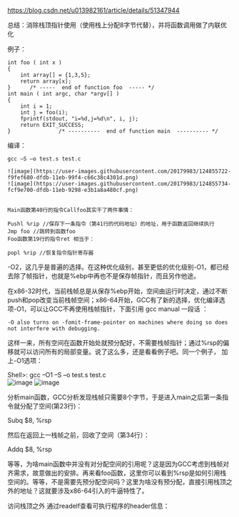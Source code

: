 https://blog.csdn.net/u013982161/article/details/51347944  

总结：消除栈顶指针使用（使用栈上分配8字节代替），并将函数调用做了内联优化  

例子：  

    int foo ( int x )
    {
        int array[] = {1,3,5};
        return array[x];
    }      /* -----  end of function foo  ----- */
    int main ( int argc, char *argv[] )
    {
        int i = 1;
        int j = foo(i);
        fprintf(stdout, "i=%d,j=%d\n", i, j);
        return EXIT_SUCCESS;
    }               /* ----------  end of function main  ---------- */

编译：  
  
    gcc –S –o test.s test.c  
    
    ![image](https://user-images.githubusercontent.com/20179983/124855722-f9fef680-dfdb-11eb-99f4-c66c38c4301d.png)
    ![image](https://user-images.githubusercontent.com/20179983/124855734-fcf9e700-dfdb-11eb-9298-e3b1a8a480cf.png)


    Main函数第40行的指令Callfoo其实干了两件事情：

    Pushl %rip //保存下一条指令（第41行的代码地址）的地址，用于函数返回继续执行
    Jmp foo //跳转到函数foo
    Foo函数第19行的指令ret 相当于：

    popl %rip //恢复指令指针寄存器   
    
    
-O2，这几乎是普遍的选择。在这种优化级别，甚至更低的优化级别-O1，都已经去除了帧指针，也就是%ebp中再也不是保存帧指针，而且另作他途。

在x86-32时代，当前栈帧总是从保存%ebp开始，空间由运行时决定，通过不断push和pop改变当前栈帧空间；x86-64开始，GCC有了新的选择，优化编译选项-O1，可以让GCC不再使用栈帧指针，下面引用 gcc manual 一段话 ：

 

    -O also turns on -fomit-frame-pointer on machines where doing so does not interfere with debugging.

 

这样一来，所有空间在函数开始处就预分配好，不需要栈帧指针；通过%rsp的偏移就可以访问所有的局部变量。说了这么多，还是看看例子吧。同一个例子， 加上-O1选项：

 

Shell>: gcc –O1 –S –o test.s test.c    
![image](https://user-images.githubusercontent.com/20179983/124855989-611cab00-dfdc-11eb-8403-07a6eabb7561.png)
![image](https://user-images.githubusercontent.com/20179983/124856003-64179b80-dfdc-11eb-8a12-5677c1dfbdf9.png)

分析main函数，GCC分析发现栈帧只需要8个字节，于是进入main之后第一条指令就分配了空间(第23行)：

 

Subq $8, %rsp

 

然后在返回上一栈帧之前，回收了空间（第34行）：

 

Addq $8, %rsp

 

等等，为啥main函数中并没有对分配空间的引用呢？这是因为GCC考虑到栈帧对齐需求，故意做出的安排。再来看foo函数，这里你可以看到%rsp是如何引用栈空间的。等等，不是需要先预分配空间吗？这里为啥没有预分配，直接引用栈顶之外的地址？这就要涉及x86-64引入的牛逼特性了。

 

访问栈顶之外
通过readelf查看可执行程序的header信息：
